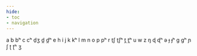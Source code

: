 ```yaml
---
hide:
- toc
- navigation
---
```

a
b
bʰ
c
cʰ
d̠ʒ
d̪
d̪ʰ
e
h
i
j
k
kʰ
l
m
n
o
p
pʰ
r
t̠ʃ
t̠ʃʰ
t̪
t̪ʰ
u
w
z
ŋ
ɖ
ɖʰ
ə
ɟ
ɟʰ
ɡ
ɡʰ
ɲ
ʃ
ʈ
ʈʰ
ʒ
